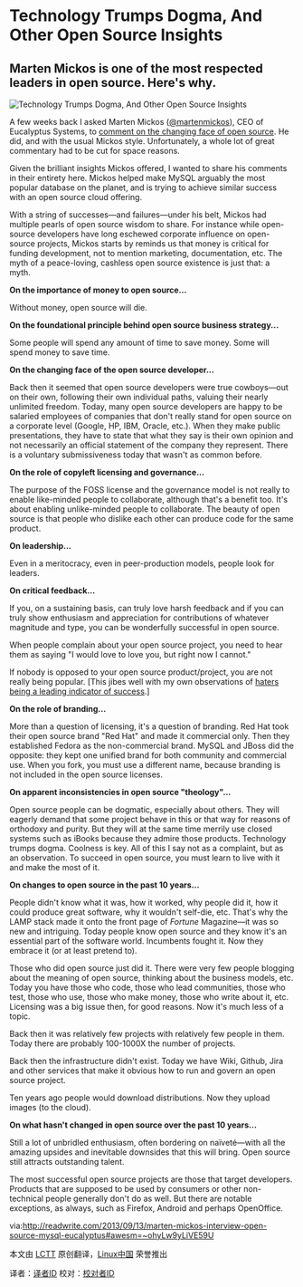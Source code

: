 Technology Trumps Dogma, And Other Open Source Insights
================================================================================

Marten Mickos is one of the most respected leaders in open source. Here's why.
--------------------------------------------------------------------------------

![Technology Trumps Dogma, And Other Open Source Insights](http://readwrite.com/files/styles/630_0su/public/files/files/cloud/marten-mickos.jpg)

A few weeks back I asked Marten Mickos ([@martenmickos](https://twitter.com/martenmickos)), CEO of Eucalyptus Systems, to [comment on the changing face of open source](http://readwrite.com/2013/08/27/linux-turns-22-but-open-source-is-eternal#awesm=~oh8KYvjJatv2EW)</a>. He did, and with the usual Mickos style. Unfortunately, a whole lot of great commentary had to be cut for space reasons.

Given the brilliant insights Mickos offered, I wanted to share his comments in their entirety here. Mickos helped make MySQL arguably the most popular database on the planet, and is trying to achieve similar success with an open source cloud offering.

With a string of successes—and failures—under his belt, Mickos had multiple pearls of open source wisdom to share. For instance while open-source developers have long eschewed corporate influence on open-source projects, Mickos starts by reminds us that money is critical for funding development, not to mention marketing, documentation, etc.&nbsp;The myth of a peace-loving, cashless open source existence is just that: a myth.&nbsp;

**On the importance of money to open source...**

Without money, open source will die.

**On the foundational principle behind open source business strategy...**

Some people will spend any amount of time to save money. Some will spend money to save time.

**On the changing face of the open source developer...**

Back then it seemed that open source developers were true cowboys—out on their own, following their own individual paths, valuing their nearly unlimited freedom. Today, many open source developers are happy to be salaried employees of companies that don't really stand for open source on a corporate level (Google, HP, IBM, Oracle, etc.). When they make public presentations, they have to state that what they say is their own opinion and not necessarily an official statement of the company they represent. There is a voluntary submissiveness today that wasn't as common before.

**On the role of copyleft licensing and governance...**

The purpose of the FOSS license and the governance model is not really to enable like-minded people to collaborate, although that's a benefit too. It's about enabling unlike-minded people to collaborate. The beauty of open source is that people who dislike each other can produce code for the same product.

**On leadership...**

Even in a meritocracy, even in peer-production models, people look for leaders.

**On critical feedback...**

If you, on a sustaining basis, can truly love harsh feedback and if you can truly show enthusiasm and appreciation for contributions of whatever magnitude and type, you can be wonderfully successful in open source.

When people complain about your open source project, you need to hear them as saying "I would love to love you, but right now I cannot."

If nobody is opposed to your open source product/project, you are not really being popular. \[This jibes well with my own observations of [haters being a leading indicator of success](http://readwrite.com/2013/02/25/haters-as-a-leading-indicator-of-success#awesm=~oh8MUh09kvHxy3).\]

**On the role of branding...**

More than a question of licensing, it's a question of branding. Red Hat took their open source brand "Red Hat" and made it commercial only. Then they established Fedora as the non-commercial brand. MySQL and JBoss did the opposite: they kept one unified brand for both community and commercial use. When you fork, you must use a different name, because branding is not included in the open source licenses.

**On apparent inconsistencies in open source "theology"...**

Open source people can be dogmatic, especially about others. They will eagerly demand that some project behave in this or that way for reasons of orthodoxy and purity. But they will at the same time merrily use closed systems such as iBooks because they admire those products. Technology trumps dogma. Coolness is key. All of this I say not as a complaint, but as an observation. To succeed in open source, you must learn to live with it and make the most of it.

**On changes to open source in the past 10 years...**

People didn't know what it was, how it worked, why people did it, how it could produce great software, why it wouldn't self-die, etc. That's why the LAMP stack made it onto the front page of *Fortune* Magazine—it was so new and intriguing. Today people know open source and they know it's an essential part of the software world.
Incumbents fought it. Now they embrace it (or at least pretend to).

Those who did open source just did it. There were very few people blogging about the meaning of open source, thinking about the business models, etc. Today you have those who code, those who lead communities, those who test, those who use, those who make money, those who write about it, etc.
Licensing was a big issue then, for good reasons. Now it's much less of a topic.

Back then it was relatively few projects with relatively few people in them. Today there are probably 100-1000X the number of projects.

Back then the infrastructure didn't exist. Today we have Wiki, Github, Jira and other services that make it obvious how to run and govern an open source project.

Ten years ago people would download distributions. Now they upload images (to the cloud).

**On what hasn't changed in open source over the past 10 years...**

Still a lot of unbridled enthusiasm, often bordering on naïveté—with all the amazing upsides and inevitable downsides that this will bring.
Open source still attracts outstanding talent.

The most successful open source projects are those that target developers. Products that are supposed to be used by consumers or other non-technical people generally don't do as well.&nbsp;But there are notable exceptions, as always, such as Firefox, Android and perhaps OpenOffice.

via:http://readwrite.com/2013/09/13/marten-mickos-interview-open-source-mysql-eucalyptus#awesm=~ohyLw9yLiVE59U

本文由 [LCTT][] 原创翻译，[Linux中国][] 荣誉推出

译者：[译者ID][] 校对：[校对者ID][]


[LCTT]:https://github.com/LCTT/TranslateProject
[Linux中国]:http://www.linux.cn/
[译者ID]:http://www.linux.cn/space/译者ID
[校对者ID]:http://www.linux.cn/space/校对者ID

